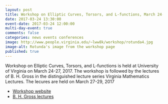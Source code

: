 ```yaml
---
layout: post
title: Workshop on Elliptic Curves, Torsors, and L-functions, March 24-27, 2017
date: 2017-03-24 13:30:00
event-date: 2017-03-24 12:00:00
multi-day-event: true
comments: false
categories: news events conferences
image: http://www.people.virginia.edu/~lww8k/workshop/rotunda4.jpg
image-alt: Rotunda's image from the workshop page
published: true
---
```


Workshop on Elliptic Curves, Torsors, and L-functions is held at University of Virginia on March 24-27, 2017. The workshop is followed by the lectures of B. H. Gross in the distinguished lecture series Virginia Mathematics Lectures. The lecures are held on March 27-29, 2017

- [Workshop website](http://www.people.virginia.edu/~lww8k/workshop/workshop.html)
- [B. H. Gross lectures]({{site.url}}/ims/lectures/benedict-gross/)
